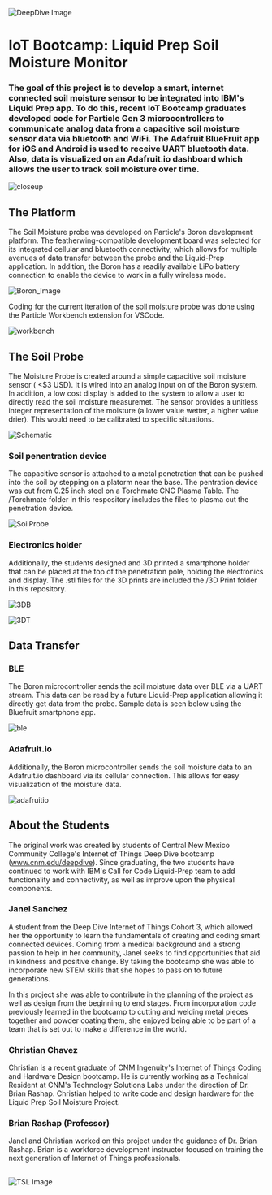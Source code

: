 ![DeepDive Image](images/dd.jpg)

# IoT Bootcamp: Liquid Prep Soil Moisture Monitor

### The goal of this project is to develop a smart, internet connected soil moisture sensor to be integrated into IBM's Liquid Prep app. To do this, recent IoT Bootcamp graduates developed code for Particle Gen 3 microcontrollers to communicate analog data from a capacitive soil moisture sensor data via bluetooth and WiFi. The Adafruit BlueFruit app for iOS and Android is used to receive UART bluetooth data. Also, data is visualized on an Adafruit.io dashboard which allows the user to track soil moisture over time.

![closeup](images/SensorCloseUp.jpg)

## The Platform

The Soil Moisture probe was developed on Particle's Boron development platform. The featherwing-compatible development board was selected for its integrated cellular and bluetooth connectivity, which allows for multiple avenues of data transfer between the probe and the Liquid-Prep application. In addition, the Boron has a readily available LiPo battery connection to enable the device to work in a fully wireless mode. 

![Boron_Image](images/boron.jpg)

Coding for the current iteration of the soil moisture probe was done using the Particle Workbench extension for VSCode.

![workbench](images/workbench.png)


## The Soil Probe

The  Moisture Probe is created around a simple capacitive soil moisture sensor ( <$3 USD). It is wired into an analog input on of the Boron system. In addition, a low cost display is added to the system to allow a user to directly read the soil moisture measuremet. The sensor provides a unitless integer representation of the moisture (a lower value wetter, a higher value drier). This would need to be calibrated to specific situations. 

![Schematic](images/SensorSchematic.jpg)

### Soil penentration device

The capacitive sensor is attached to a metal penetration that can be pushed into the soil by stepping on a platorm near the base. The pentration device was cut from 0.25 inch steel on a Torchmate CNC Plasma Table. The /Torchmate folder in this respository includes the files to plasma cut the penetration device. 

![SoilProbe](images/Probe.jpg)

### Electronics holder
Additionally, the students designed and 3D printed a smartphone holder that can be placed at the top of the penetration pole, holding the electronics and display. The .stl files for the 3D prints are included the /3D Print folder in this repository.

![3DB](images/3DPrintBottomView.jpg)

![3DT](images/3DPrintTopView.jpg)

## Data Transfer

### BLE
The Boron microcontroller sends the soil moisture data over BLE via a UART stream. This data can be read by a future Liquid-Prep application allowing it directly get data from the probe. Sample data is seen below using the Bluefruit smartphone app.

![ble](images/BluefruitUART.jpg)

### Adafruit.io
Additionally, the Boron microcontroller sends the soil moisture data to an Adafruit.io dashboard via its cellular connection. This allows for easy visualization of the moisture data.  

![adafruitio](images/AdafruitDashboard.jpg)

## About the Students

The original work was created by students of Central New Mexico Community College's Internet of Things Deep Dive bootcamp (www.cnm.edu/deepdive). Since graduating, the two students have continued to work with IBM's Call for Code Liquid-Prep team to add functionality and connectivity, as well as improve upon the physical components. 

### Janel Sanchez

A student from the Deep Dive Internet of Things Cohort 3, which allowed her the opportunity to learn the fundamentals of creating and coding smart connected devices. Coming from a medical background and a strong passion to help in her community, Janel seeks to find opportunities that aid in kindness and positive change. By taking the bootcamp she was able to incorporate new STEM skills that she hopes to pass on to future generations.

In this project she was able to contribute in the planning of the project as well as design from the beginning to end stages. From incorporation code previously learned in the bootcamp to cutting and welding metal pieces together and powder coating them, she enjoyed being able to be part of a team that is set out to make a difference in the world.


### Christian Chavez

Christian is a recent graduate of CNM Ingenuity's Internet of Things Coding and Hardware Design bootcamp. He is currently working as a Technical Resident at CNM's Technology Solutions Labs under the direction of Dr. Brian Rashap. Christian helped to write code and design hardware for the Liquid Prep Soil Moisture Project.

### Brian Rashap (Professor)

Janel and Christian worked on this project under the guidance of Dr. Brian Rashap. Brian is a workforce development instructor focused on training the next generation of Internet of Things professionals. 

##
##
##


![TSL Image](images/TSL.jpg)



